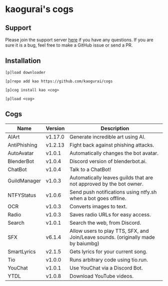 # kaogurai's cogs

## Support

Please join the support server [here](https://discord.gg/p6ehU9qhg8) if you have any questions. If you are sure it is a bug, feel free to make a GitHub issue or send a PR.

## Installation

```
[p]load downloader

[p]repo add kao https://github.com/kaogurai/cogs

[p]cog install kao <cog>

[p]load <cog>
```

## Cogs

| Name         | Version | Description                                                                       |
| ------------ | ------- | --------------------------------------------------------------------------------- |
| AIArt        | v1.17.0 | Generate incredible art using AI.                                                 |
| AntiPhishing | v1.2.13 | Fight back against phishing attacks.                                              |
| AutoAvatar   | v1.0.1  | Automatically changes the bot avatar.                                             |
| BlenderBot   | v1.0.4  | Discord version of blenderbot.ai.                                                 |
| ChatBot      | v1.0.4  | Talk to a ChatBot!                                                                |
| GuildManager | v1.0.3  | Automatically leaves guilds that are not approved by the bot owner.               |
| NTFYStatus   | v1.0.6  | Send push notifications using ntfy.sh when a bot goes offline.                    |
| OCR          | v1.0.3  | Converts images to text.                                                          |
| Radio        | v1.0.3  | Saves radio URLs for easy access.                                                 |
| Search       | v1.0.1  | Search the web, from Discord.                                                     |
| SFX          | v6.1.4  | Allow users to play TTS, SFX, and Join/Leave sounds. (originally made by baiumbg) |
| SmartLyrics  | v2.1.5  | Gets lyrics for your current song.                                                |
| Tio          | v1.0.0  | Runs arbitrary code using tio.run.                                                |
| YouChat      | v1.0.1  | Use YouChat via a Discord Bot.                                                    |
| YTDL         | v1.0.8  | Download YouTube videos.                                                          |